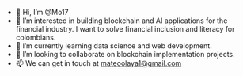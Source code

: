 - 👋 Hi, I’m @Mo17
- 👀 I’m interested in building blockchain and AI applications for the financial industry. I want to solve financial inclusion and literacy for colombians.
- 🌱 I’m currently learning data science and web development.
- 💞️ I’m looking to collaborate on blockchain implementation projects.
- 📫 We can get in touch at mateoolaya1@gmail.com

<!---
Mo17/Mo17 is a ✨ special ✨ repository because its `README.md` (this file) appears on your GitHub profile.
You can click the Preview link to take a look at your changes.
--->
